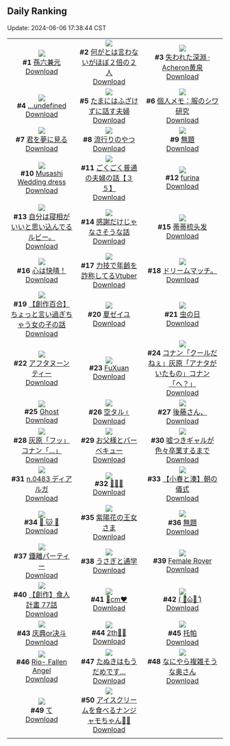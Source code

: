 ## Daily Ranking
Update: 2024-06-06 17:38:44 CST

|      |      |      |
| :----: | :----: | :----: |
| ![](https://i.pixiv.re/c/240x480/img-master/img/2024/06/04/00/00/22/119323498_p0_master1200.jpg)<br>**#1** [孫六兼元](https://www.pixiv.net/artworks/119323498)<br>[Download](https://i.pixiv.re/img-original/img/2024/06/04/00/00/22/119323498_p0.png) | ![](https://i.pixiv.re/c/240x480/img-master/img/2024/06/04/00/00/38/119323553_p0_master1200.jpg)<br>**#2** [何がとは言わないがほぼ２倍の２人](https://www.pixiv.net/artworks/119323553)<br>[Download](https://i.pixiv.re/img-original/img/2024/06/04/00/00/38/119323553_p0.jpg) | ![](https://i.pixiv.re/c/240x480/img-master/img/2024/06/04/00/00/21/119323491_p0_master1200.jpg)<br>**#3** [失われた深淵 · Acheron黄泉](https://www.pixiv.net/artworks/119323491)<br>[Download](https://i.pixiv.re/img-original/img/2024/06/04/00/00/21/119323491_p0.jpg) |
| ![](https://i.pixiv.re/c/240x480/img-master/img/2024/06/04/00/00/41/119323564_p0_master1200.jpg)<br>**#4** […undefined](https://www.pixiv.net/artworks/119323564)<br>[Download](https://i.pixiv.re/img-original/img/2024/06/04/00/00/41/119323564_p0.png) | ![](https://i.pixiv.re/c/240x480/img-master/img/2024/06/04/00/09/31/119324039_p0_master1200.jpg)<br>**#5** [たまにはふざけずに話す夫婦](https://www.pixiv.net/artworks/119324039)<br>[Download](https://i.pixiv.re/img-original/img/2024/06/04/00/09/31/119324039_p0.jpg) | ![](https://i.pixiv.re/c/240x480/img-master/img/2024/06/04/06/00/10/119329690_p0_master1200.jpg)<br>**#6** [個人メモ：服のシワ研究](https://www.pixiv.net/artworks/119329690)<br>[Download](https://i.pixiv.re/img-original/img/2024/06/04/06/00/10/119329690_p0.jpg) |
| ![](https://i.pixiv.re/c/240x480/img-master/img/2024/06/05/00/00/27/119350687_p0_master1200.jpg)<br>**#7** [君を夢に見る](https://www.pixiv.net/artworks/119350687)<br>[Download](https://i.pixiv.re/img-original/img/2024/06/05/00/00/27/119350687_p0.jpg) | ![](https://i.pixiv.re/c/240x480/img-master/img/2024/06/04/20/25/15/119343655_p0_master1200.jpg)<br>**#8** [流行りのやつ](https://www.pixiv.net/artworks/119343655)<br>[Download](https://i.pixiv.re/img-original/img/2024/06/04/20/25/15/119343655_p0.jpg) | ![](https://i.pixiv.re/c/240x480/img-master/img/2024/06/04/03/03/43/119327806_p0_master1200.jpg)<br>**#9** [無題](https://www.pixiv.net/artworks/119327806)<br>[Download](https://i.pixiv.re/img-original/img/2024/06/04/03/03/43/119327806_p0.png) |
| ![](https://i.pixiv.re/c/240x480/img-master/img/2024/06/04/15/11/22/119337143_p0_master1200.jpg)<br>**#10** [Musashi Wedding dress](https://www.pixiv.net/artworks/119337143)<br>[Download](https://i.pixiv.re/img-original/img/2024/06/04/15/11/22/119337143_p0.png) | ![](https://i.pixiv.re/c/240x480/img-master/img/2024/06/05/17/00/12/119366310_p0_master1200.jpg)<br>**#11** [ごくごく普通の夫婦の話【３５】](https://www.pixiv.net/artworks/119366310)<br>[Download](https://i.pixiv.re/img-original/img/2024/06/05/17/00/12/119366310_p0.jpg) | ![](https://i.pixiv.re/c/240x480/img-master/img/2024/06/04/13/21/15/119335630_p0_master1200.jpg)<br>**#12** [furina](https://www.pixiv.net/artworks/119335630)<br>[Download](https://i.pixiv.re/img-original/img/2024/06/04/13/21/15/119335630_p0.png) |
| ![](https://i.pixiv.re/c/240x480/img-master/img/2024/06/05/17/36/19/119367043_p0_master1200.jpg)<br>**#13** [自分は寝相がいいと思い込んでるルビー。](https://www.pixiv.net/artworks/119367043)<br>[Download](https://i.pixiv.re/img-original/img/2024/06/05/17/36/19/119367043_p0.jpg) | ![](https://i.pixiv.re/c/240x480/img-master/img/2024/06/05/18/27/01/119368242_p0_master1200.jpg)<br>**#14** [感謝だけじゃなさそうな話](https://www.pixiv.net/artworks/119368242)<br>[Download](https://i.pixiv.re/img-original/img/2024/06/05/18/27/01/119368242_p0.png) | ![](https://i.pixiv.re/c/240x480/img-master/img/2024/06/05/13/11/58/119362761_p0_master1200.jpg)<br>**#15** [蒂蒂梳头发](https://www.pixiv.net/artworks/119362761)<br>[Download](https://i.pixiv.re/img-original/img/2024/06/05/13/11/58/119362761_p0.jpg) |
| ![](https://i.pixiv.re/c/240x480/img-master/img/2024/06/04/01/07/13/119325790_p0_master1200.jpg)<br>**#16** [心は快晴！](https://www.pixiv.net/artworks/119325790)<br>[Download](https://i.pixiv.re/img-original/img/2024/06/04/01/07/13/119325790_p0.png) | ![](https://i.pixiv.re/c/240x480/img-master/img/2024/06/04/20/12/14/119343305_p0_master1200.jpg)<br>**#17** [力技で年齢を詐称してるVtuber](https://www.pixiv.net/artworks/119343305)<br>[Download](https://i.pixiv.re/img-original/img/2024/06/04/20/12/14/119343305_p0.png) | ![](https://i.pixiv.re/c/240x480/img-master/img/2024/06/05/00/42/58/119352214_p0_master1200.jpg)<br>**#18** [ドリームマッチ。](https://www.pixiv.net/artworks/119352214)<br>[Download](https://i.pixiv.re/img-original/img/2024/06/05/00/42/58/119352214_p0.jpg) |
| ![](https://i.pixiv.re/c/240x480/img-master/img/2024/06/05/18/31/45/119368376_p0_master1200.jpg)<br>**#19** [【創作百合】ちょっと言い過ぎちゃう女の子の話](https://www.pixiv.net/artworks/119368376)<br>[Download](https://i.pixiv.re/img-original/img/2024/06/05/18/31/45/119368376_p0.jpg) | ![](https://i.pixiv.re/c/240x480/img-master/img/2024/06/04/23/50/43/119350306_p0_master1200.jpg)<br>**#20** [夏ゼイユ](https://www.pixiv.net/artworks/119350306)<br>[Download](https://i.pixiv.re/img-original/img/2024/06/04/23/50/43/119350306_p0.jpg) | ![](https://i.pixiv.re/c/240x480/img-master/img/2024/06/04/03/20/55/119328029_p0_master1200.jpg)<br>**#21** [虫の日](https://www.pixiv.net/artworks/119328029)<br>[Download](https://i.pixiv.re/img-original/img/2024/06/04/03/20/55/119328029_p0.jpg) |
| ![](https://i.pixiv.re/c/240x480/img-master/img/2024/06/04/11/16/59/119333613_p0_master1200.jpg)<br>**#22** [アフタヌーンティー](https://www.pixiv.net/artworks/119333613)<br>[Download](https://i.pixiv.re/img-original/img/2024/06/04/11/16/59/119333613_p0.jpg) | ![](https://i.pixiv.re/c/240x480/img-master/img/2024/06/04/00/00/10/119323437_p0_master1200.jpg)<br>**#23** [FuXuan](https://www.pixiv.net/artworks/119323437)<br>[Download](https://i.pixiv.re/img-original/img/2024/06/04/00/00/10/119323437_p0.jpg) | ![](https://i.pixiv.re/c/240x480/img-master/img/2024/06/05/10/00/18/119359974_p0_master1200.jpg)<br>**#24** [コナン「クールだねぇ」灰原「アナタがいたもの」コナン「へ？」](https://www.pixiv.net/artworks/119359974)<br>[Download](https://i.pixiv.re/img-original/img/2024/06/05/10/00/18/119359974_p0.jpg) |
| ![](https://i.pixiv.re/c/240x480/img-master/img/2024/06/04/20/18/59/119343474_p0_master1200.jpg)<br>**#25** [Ghost](https://www.pixiv.net/artworks/119343474)<br>[Download](https://i.pixiv.re/img-original/img/2024/06/04/20/18/59/119343474_p0.jpg) | ![](https://i.pixiv.re/c/240x480/img-master/img/2024/06/05/00/53/54/119352478_p0_master1200.jpg)<br>**#26** [空タル♀](https://www.pixiv.net/artworks/119352478)<br>[Download](https://i.pixiv.re/img-original/img/2024/06/05/00/53/54/119352478_p0.png) | ![](https://i.pixiv.re/c/240x480/img-master/img/2024/06/04/17/17/54/119339125_p0_master1200.jpg)<br>**#27** [後藤さん、](https://www.pixiv.net/artworks/119339125)<br>[Download](https://i.pixiv.re/img-original/img/2024/06/04/17/17/54/119339125_p0.jpg) |
| ![](https://i.pixiv.re/c/240x480/img-master/img/2024/06/04/17/13/54/119339043_p0_master1200.jpg)<br>**#28** [灰原「フッ」コナン「…」](https://www.pixiv.net/artworks/119339043)<br>[Download](https://i.pixiv.re/img-original/img/2024/06/04/17/13/54/119339043_p0.jpg) | ![](https://i.pixiv.re/c/240x480/img-master/img/2024/06/04/00/04/03/119323817_p0_master1200.jpg)<br>**#29** [お父様とバーベキュー](https://www.pixiv.net/artworks/119323817)<br>[Download](https://i.pixiv.re/img-original/img/2024/06/04/00/04/03/119323817_p0.jpg) | ![](https://i.pixiv.re/c/240x480/img-master/img/2024/06/04/21/35/04/119345911_p0_master1200.jpg)<br>**#30** [嘘つきギャルが色々卒業するまで](https://www.pixiv.net/artworks/119345911)<br>[Download](https://i.pixiv.re/img-original/img/2024/06/04/21/35/04/119345911_p0.jpg) |
| ![](https://i.pixiv.re/c/240x480/img-master/img/2024/06/04/00/07/13/119323961_p0_master1200.jpg)<br>**#31** [n.0483 ディアルガ](https://www.pixiv.net/artworks/119323961)<br>[Download](https://i.pixiv.re/img-original/img/2024/06/04/00/07/13/119323961_p0.jpg) | ![](https://i.pixiv.re/c/240x480/img-master/img/2024/06/04/00/00/14/119323464_p0_master1200.jpg)<br>**#32** [🌼🌼🌼](https://www.pixiv.net/artworks/119323464)<br>[Download](https://i.pixiv.re/img-original/img/2024/06/04/00/00/14/119323464_p0.jpg) | ![](https://i.pixiv.re/c/240x480/img-master/img/2024/06/04/21/59/19/119346652_p0_master1200.jpg)<br>**#33** [【小春と湊】朝の儀式](https://www.pixiv.net/artworks/119346652)<br>[Download](https://i.pixiv.re/img-original/img/2024/06/04/21/59/19/119346652_p0.png) |
| ![](https://i.pixiv.re/c/240x480/img-master/img/2024/06/04/12/58/14/119335303_p0_master1200.jpg)<br>**#34** [🐶 🐱 🐶](https://www.pixiv.net/artworks/119335303)<br>[Download](https://i.pixiv.re/img-original/img/2024/06/04/12/58/14/119335303_p0.jpg) | ![](https://i.pixiv.re/c/240x480/img-master/img/2024/06/05/00/00/35/119350723_p0_master1200.jpg)<br>**#35** [紫陽花の王女さま](https://www.pixiv.net/artworks/119350723)<br>[Download](https://i.pixiv.re/img-original/img/2024/06/05/00/00/35/119350723_p0.jpg) | ![](https://i.pixiv.re/c/240x480/img-master/img/2024/06/04/00/16/56/119324269_p0_master1200.jpg)<br>**#36** [無題](https://www.pixiv.net/artworks/119324269)<br>[Download](https://i.pixiv.re/img-original/img/2024/06/04/00/16/56/119324269_p0.png) |
| ![](https://i.pixiv.re/c/240x480/img-master/img/2024/06/04/10/53/20/119333283_p0_master1200.jpg)<br>**#37** [鍾離パーティー](https://www.pixiv.net/artworks/119333283)<br>[Download](https://i.pixiv.re/img-original/img/2024/06/04/10/53/20/119333283_p0.jpg) | ![](https://i.pixiv.re/c/240x480/img-master/img/2024/06/04/06/10/30/119329803_p0_master1200.jpg)<br>**#38** [うさぎと通学](https://www.pixiv.net/artworks/119329803)<br>[Download](https://i.pixiv.re/img-original/img/2024/06/04/06/10/30/119329803_p0.png) | ![](https://i.pixiv.re/c/240x480/img-master/img/2024/06/04/02/16/49/119327161_p0_master1200.jpg)<br>**#39** [Female Rover](https://www.pixiv.net/artworks/119327161)<br>[Download](https://i.pixiv.re/img-original/img/2024/06/04/02/16/49/119327161_p0.png) |
| ![](https://i.pixiv.re/c/240x480/img-master/img/2024/06/05/17/00/31/119366343_p0_master1200.jpg)<br>**#40** [【創作】食人計畫 77話](https://www.pixiv.net/artworks/119366343)<br>[Download](https://i.pixiv.re/img-original/img/2024/06/05/17/00/31/119366343_p0.jpg) | ![](https://i.pixiv.re/c/240x480/img-master/img/2024/06/04/20/42/58/119344216_p0_master1200.jpg)<br>**#41** [🔷cm❤️](https://www.pixiv.net/artworks/119344216)<br>[Download](https://i.pixiv.re/img-original/img/2024/06/04/20/42/58/119344216_p0.png) | ![](https://i.pixiv.re/c/240x480/img-master/img/2024/06/05/12/17/36/119361883_p0_master1200.jpg)<br>**#42** [(  ･᷅ὢ･᷄  )](https://www.pixiv.net/artworks/119361883)<br>[Download](https://i.pixiv.re/img-original/img/2024/06/05/12/17/36/119361883_p0.png) |
| ![](https://i.pixiv.re/c/240x480/img-master/img/2024/06/05/12/45/48/119362357_p0_master1200.jpg)<br>**#43** [庆典or决斗](https://www.pixiv.net/artworks/119362357)<br>[Download](https://i.pixiv.re/img-original/img/2024/06/05/12/45/48/119362357_p0.jpg) | ![](https://i.pixiv.re/c/240x480/img-master/img/2024/06/04/00/43/37/119325095_p0_master1200.jpg)<br>**#44** [2th💎🦈](https://www.pixiv.net/artworks/119325095)<br>[Download](https://i.pixiv.re/img-original/img/2024/06/04/00/43/37/119325095_p0.jpg) | ![](https://i.pixiv.re/c/240x480/img-master/img/2024/06/05/18/00/08/119367533_p0_master1200.jpg)<br>**#45** [托帕](https://www.pixiv.net/artworks/119367533)<br>[Download](https://i.pixiv.re/img-original/img/2024/06/05/18/00/08/119367533_p0.jpg) |
| ![](https://i.pixiv.re/c/240x480/img-master/img/2024/06/04/22/52/26/119348477_p0_master1200.jpg)<br>**#46** [Rio- Fallen Angel](https://www.pixiv.net/artworks/119348477)<br>[Download](https://i.pixiv.re/img-original/img/2024/06/04/22/52/26/119348477_p0.png) | ![](https://i.pixiv.re/c/240x480/img-master/img/2024/06/05/12/18/25/119361897_p0_master1200.jpg)<br>**#47** [たぬきはもうだめです…](https://www.pixiv.net/artworks/119361897)<br>[Download](https://i.pixiv.re/img-original/img/2024/06/05/12/18/25/119361897_p0.jpg) | ![](https://i.pixiv.re/c/240x480/img-master/img/2024/06/05/00/09/11/119351192_p0_master1200.jpg)<br>**#48** [なにやら複雑そうな奥さん](https://www.pixiv.net/artworks/119351192)<br>[Download](https://i.pixiv.re/img-original/img/2024/06/05/00/09/11/119351192_p0.jpg) |
| ![](https://i.pixiv.re/c/240x480/img-master/img/2024/06/04/08/44/19/119331583_p0_master1200.jpg)<br>**#49** [て](https://www.pixiv.net/artworks/119331583)<br>[Download](https://i.pixiv.re/img-original/img/2024/06/04/08/44/19/119331583_p0.png) | ![](https://i.pixiv.re/c/240x480/img-master/img/2024/06/05/01/47/12/119353713_p0_master1200.jpg)<br>**#50** [アイスクリームを食べるナンジャモちゃん🍨🌟](https://www.pixiv.net/artworks/119353713)<br>[Download](https://i.pixiv.re/img-original/img/2024/06/05/01/47/12/119353713_p0.jpg) |
|      |
